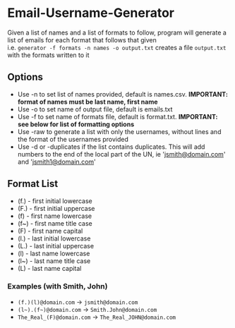 # Email-Username-Generator
Given a list of names and a list of formats to follow, program will generate a list of emails for each format that follows that given  
i.e. `generator -f formats -n names -o output.txt` creates a file `output.txt` with the formats written to it
## Options
* Use -n to set list of names provided, default is names.csv. __IMPORTANT: format of names must be last name, first name__
* Use -o to set name of output file, default is emails.txt
* Use -f to set name of formats file, default is format.txt. __IMPORTANT: see below for list of formatting options__
* Use -raw to generate a list with only the usernames, without lines and the format of the usernames provided
* Use -d or -duplicates if the list contains duplicates. This will add numbers to the end of the local part of the UN, ie 'jsmith@domain.com' and 'jsmith1@domain.com'  
  
    
## Format List
* (f.) - first initial lowercase
* (F.) - first initial uppercase
* (f) - first name lowercase
* (f~) - first name title case
* (F) - first name capital
* (l.) - last initial lowercase
* (L.) - last initial uppercase
* (l) - last name lowercase
* (l~) - last name title case
* (L) - last name capital  
### Examples (with Smith, John)
* `(f.)(l)@domain.com` -> `jsmith@domain.com`
* `(l~).(f~)@domain.com` -> `Smith.John@domain.com`
* `The_Real_(F)@domain.com` -> `The_Real_JOHN@domain.com`
